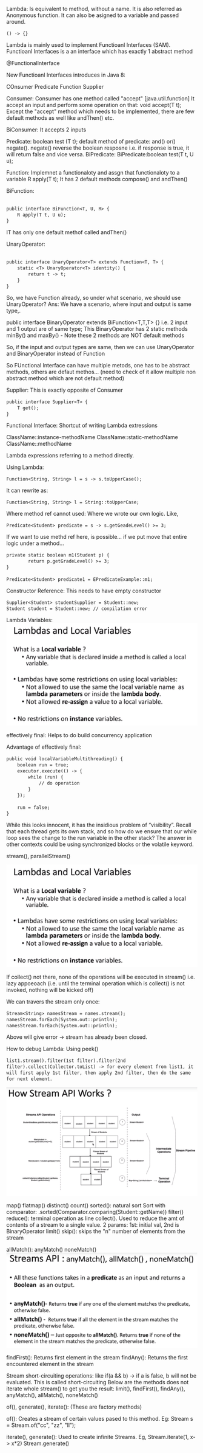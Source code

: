 
Lambda: Is equivalent to method, without a name. It is also referred as Anonymous function. It can also be asigned to a variable and passed around.
```
() -> {}
```

Lambda is mainly used to implement Functioanl Interfaces (SAM). Functioanl Interfaces is a an interface which has exactly 1 abstract method

@FunctionalInterface

New Functioanl Interfaces introduces in Java 8:

COnsumer
Predicate
Function 
Supplier


Consumer:
Consumer has one method called "accept" [java.util.function]
It accept an input and perform some operation on that: void accept(T t);
Except the "accept" method which needs to be implemented, there are few default methods as well like andThen() etc.

BiConsumer: It accepts 2 inputs

Predicate: boolean test (T t);
default method of predicate: and() or() negate(). negate() reverse the boolean resposne i.e. if response is true, it will return false and vice versa.
BiPredicate: BiPredicate:boolean test(T t, U u);

Function: Implemnet a functionaloty and assgn that functionaloty to a variable
R apply(T t);
It has 2 default methods compose() and andThen()

BiFunction:
```

public interface BiFunction<T, U, R> {
    R apply(T t, U u);
}
```

IT has only one default methof called andThen()


UnaryOperator: 
```

public interface UnaryOperator<T> extends Function<T, T> {
    static <T> UnaryOperator<T> identity() {
        return t -> t;
    }
}
```


So, we have Function already, so under what scenario, we should use UnaryOperator?
Ans: We have a scenario, where input and output is same type,.


public interface BinaryOperator<T> extends BiFunction<T,T,T> {}
i.e. 2 input and 1 output are of same type;
This BinaryOperator has 2 static methods minBy() and maxBy() - Note these 2 methods are NOT default methods

So, if the input and output types are same, then we can use UnaryOperator and BinaryOperator instead of Function

So FUnctional Interface can have multiple metods, one has to be abstract methods, others are defaut methos... (need to check of it allow multiple non abstract method which are not default method) 

Supplier: This is exactly opposite of Consumer
```
public interface Supplier<T> {
    T get();
}
```

Functional Interface:
Shortcut of writing Lambda extressions

ClassName::instance-methodName
ClassName::static-methodName
ClassName::methodName

Lambda expressions referring to a method directly.

Using Lambda:
```
Function<String, String> l = s -> s.toUpperCase();
```

It can rewrite as:
```
Function<String, String> l = String::toUpperCase;
```


Where method ref cannot used:
Where we wrote our own logic. Like,

```
Predicate<Student> predicate = s -> s.getGeadeLevel() >= 3;
```

If we want to use methd ref here, is possible... if we put move that entire logic under a method...

```
private static boolean m1(Student p) {
        return p.getGradeLevel() >= 3;
}

Predicate<Student> predicate1 = EPredicateExample::m1;
```

Constructor Reference: This needs to have empty constructor
```
Supplier<Student> studentSupplier = Student::new;
Student student = Student::new; // conpilation error
```


Lambda Variables:
![Lambda Variables](./1.PNG)

effectively final: Helps to do build concurrency application





Advantage of effectively final:

```
public void localVariableMultithreading() {
    boolean run = true;
    executor.execute(() -> {
        while (run) {
            // do operation
        }
    });
    
    run = false;
}
```

While this looks innocent, it has the insidious problem of “visibility”. Recall that each thread gets its own stack, and so how do we ensure that our while loop sees the change to the run variable in the other stack? The answer in other contexts could be using synchronized blocks or the volatile keyword.


stream(), parallelStream()

![Lambda Variables](./1.PNG)

If collect() not there, none of the operations will be executed in stream() i.e. lazy appoeoach (i.e. until the terminal operation which is collect() is not invoked, nothing will be kicked off)

We can travers the stream only once:
```
Stream<String> namesStream = names.stream();
namesStream.forEach(System.out::println);
namesStream.forEach(System.out::println);
```

Above will give error -> stream has already been closed.

How to debug Lambda: Using peek()

```
list1.stream().filter(1st filter).filter(2nd filter).collect(Collector.toList) -> for every element from list1, it will first apply 1st filter, then apply 2nd filter, then do the same for next element.
```
![Stream](./2.PNG)

map()
flatmap()
distinct()
count()
sorted(): natural sort
Sort with comparator: .sorted(Comparator.comparing(Student::getName))
filter()
reduce(): terminal operation as line collect(). Used to reduce the amt of contents of a stream to a single value.
2 params: 1st: initial val, 2nd is BinaryOperator<T>
limit()
skip(): skips the "n" number of elements from the stream


allMatch(): 
anyMatch()
noneMatch()
![Lambda Variables](./3.PNG)

findFirst(): Returns first element in the stream
findAny(): Returns the first encountered element in the stream

Stream short-circuiting operations:
like if(a && b) -> if a is false, b will not be evaluated. This is called short-circuiting 
Below are the methods does not iterate whole stream() to get you the result:
limit(), findFirst(), findAny(), anyMatch(), allMatch(), noneMatch()

of(), generate(), iterate(): (These are factory methods)

of(): Creates a stream of certain values pased to this method.
Eg: Stream<String> s = Stream.of("cc", "zz", "ll");

iterate(), generate(): Used to create infinite Streams.
Eg, 
Stream.iterate(1, x-> x*2)
Stream.generate(<Supplier>)
 
















 

 